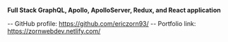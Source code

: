 **Full Stack GraphQL, Apollo, ApolloServer, Redux, and React application**

-- GitHub profile: https://github.com/ericzorn93/
-- Portfolio link: https://zornwebdev.netlify.com/

